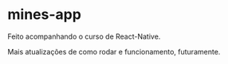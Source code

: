 # mines-app

Feito acompanhando o curso de React-Native.

Mais atualizações de como rodar e funcionamento, futuramente.
